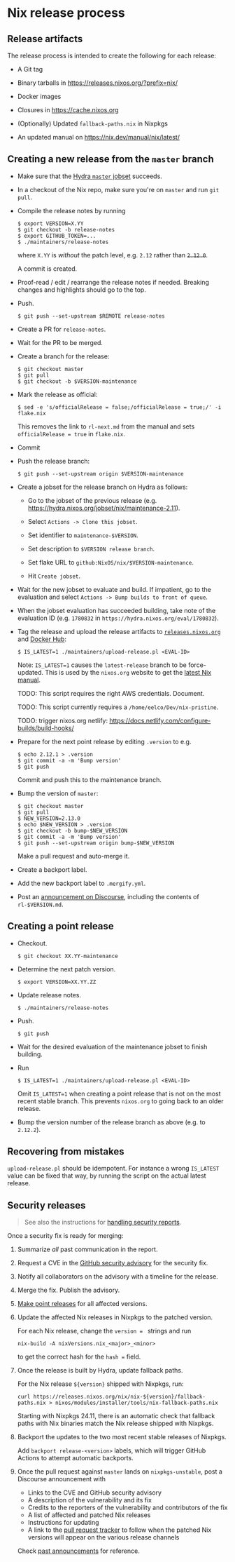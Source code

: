 # Nix release process

## Release artifacts

The release process is intended to create the following for each
release:

* A Git tag

* Binary tarballs in https://releases.nixos.org/?prefix=nix/

* Docker images

* Closures in https://cache.nixos.org

* (Optionally) Updated `fallback-paths.nix` in Nixpkgs

* An updated manual on https://nix.dev/manual/nix/latest/

## Creating a new release from the `master` branch

* Make sure that the [Hydra `master` jobset](https://hydra.nixos.org/jobset/nix/master) succeeds.

* In a checkout of the Nix repo, make sure you're on `master` and run
  `git pull`.

* Compile the release notes by running

  ```console
  $ export VERSION=X.YY
  $ git checkout -b release-notes
  $ export GITHUB_TOKEN=...
  $ ./maintainers/release-notes
  ```

  where `X.YY` is *without* the patch level, e.g. `2.12` rather than ~~`2.12.0`~~.

  A commit is created.

* Proof-read / edit / rearrange the release notes if needed. Breaking changes
  and highlights should go to the top.

* Push.

  ```console
  $ git push --set-upstream $REMOTE release-notes
  ```

* Create a PR for `release-notes`.

* Wait for the PR to be merged.

* Create a branch for the release:

  ```console
  $ git checkout master
  $ git pull
  $ git checkout -b $VERSION-maintenance
  ```

* Mark the release as official:

  ```console
  $ sed -e 's/officialRelease = false;/officialRelease = true;/' -i flake.nix
  ```

  This removes the link to `rl-next.md` from the manual and sets
  `officialRelease = true` in `flake.nix`.

* Commit

* Push the release branch:

  ```console
  $ git push --set-upstream origin $VERSION-maintenance
  ```

* Create a jobset for the release branch on Hydra as follows:

  * Go to the jobset of the previous release
  (e.g. https://hydra.nixos.org/jobset/nix/maintenance-2.11).

  * Select `Actions -> Clone this jobset`.

  * Set identifier to `maintenance-$VERSION`.

  * Set description to `$VERSION release branch`.

  * Set flake URL to `github:NixOS/nix/$VERSION-maintenance`.

  * Hit `Create jobset`.

* Wait for the new jobset to evaluate and build. If impatient, go to
  the evaluation and select `Actions -> Bump builds to front of
  queue`.

* When the jobset evaluation has succeeded building, take note of the
  evaluation ID (e.g. `1780832` in
  `https://hydra.nixos.org/eval/1780832`).

* Tag the release and upload the release artifacts to
  [`releases.nixos.org`](https://releases.nixos.org/) and [Docker Hub](https://hub.docker.com/):

  ```console
  $ IS_LATEST=1 ./maintainers/upload-release.pl <EVAL-ID>
  ```

  Note: `IS_LATEST=1` causes the `latest-release` branch to be
  force-updated. This is used by the `nixos.org` website to get the
  [latest Nix manual](https://nixos.org/manual/nixpkgs/unstable/).

  TODO: This script requires the right AWS credentials. Document.

  TODO: This script currently requires a
  `/home/eelco/Dev/nix-pristine`.

  TODO: trigger nixos.org netlify: https://docs.netlify.com/configure-builds/build-hooks/

* Prepare for the next point release by editing `.version` to
  e.g.

  ```console
  $ echo 2.12.1 > .version
  $ git commit -a -m 'Bump version'
  $ git push
  ```

  Commit and push this to the maintenance branch.

* Bump the version of `master`:

  ```console
  $ git checkout master
  $ git pull
  $ NEW_VERSION=2.13.0
  $ echo $NEW_VERSION > .version
  $ git checkout -b bump-$NEW_VERSION
  $ git commit -a -m 'Bump version'
  $ git push --set-upstream origin bump-$NEW_VERSION
  ```

  Make a pull request and auto-merge it.

* Create a backport label.

* Add the new backport label to `.mergify.yml`.

* Post an [announcement on Discourse](https://discourse.nixos.org/c/announcements/8), including the contents of
  `rl-$VERSION.md`.

## Creating a point release

* Checkout.

  ```console
  $ git checkout XX.YY-maintenance
  ```

* Determine the next patch version.

  ```console
  $ export VERSION=XX.YY.ZZ
  ```

* Update release notes.

  ```console
  $ ./maintainers/release-notes
  ```

* Push.

  ```console
  $ git push
  ```

* Wait for the desired evaluation of the maintenance jobset to finish
  building.

* Run

  ```console
  $ IS_LATEST=1 ./maintainers/upload-release.pl <EVAL-ID>
  ```

  Omit `IS_LATEST=1` when creating a point release that is not on the
  most recent stable branch. This prevents `nixos.org` to going back
  to an older release.

* Bump the version number of the release branch as above (e.g. to
  `2.12.2`).

## Recovering from mistakes

`upload-release.pl` should be idempotent. For instance a wrong `IS_LATEST` value can be fixed that way, by running the script on the actual latest release.

## Security releases

> See also the instructions for [handling security reports](./security-reports.md).

Once a security fix is ready for merging:

1. Summarize *all* past communication in the report.

1. Request a CVE in the [GitHub security advisory](https://github.com/NixOS/nix/security/advisories) for the security fix.

1. Notify all collaborators on the advisory with a timeline for the release.

1. Merge the fix. Publish the advisory.

1. [Make point releases](#creating-point-releases) for all affected versions.

1. Update the affected Nix releases in Nixpkgs to the patched version.

   For each Nix release, change the `version = ` strings and run

   ```shell-session
   nix-build -A nixVersions.nix_<major>_<minor>
   ```

   to get the correct hash for the `hash =` field.

1. Once the release is built by Hydra, update fallback paths.

   For the Nix release `${version}` shipped with Nixpkgs, run:

   ```shell-session
   curl https://releases.nixos.org/nix/nix-${version}/fallback-paths.nix > nixos/modules/installer/tools/nix-fallback-paths.nix
   ```

   Starting with Nixpkgs 24.11, there is an automatic check that fallback paths with Nix binaries match the Nix release shipped with Nixpkgs.

1. Backport the updates to the two most recent stable releases of Nixpkgs.

   Add `backport release-<version>` labels, which will trigger GitHub Actions to attempt automatic backports.

1. Once the pull request against `master` lands on `nixpkgs-unstable`, post a Discourse announcement with

   - Links to the CVE and GitHub security advisory
   - A description of the vulnerability and its fix
   - Credits to the reporters of the vulnerability and contributors of the fix
   - A list of affected and patched Nix releases
   - Instructions for updating
   - A link to the [pull request tracker](https://nixpk.gs/pr-tracker.html) to follow when the patched Nix versions will appear on the various release channels

   Check [past announcements](https://discourse.nixos.org/search?expanded=true&q=Security%20fix%20in%3Atitle%20order%3Alatest_topic) for reference.
